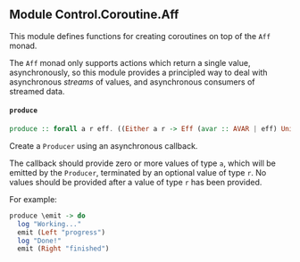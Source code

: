 ## Module Control.Coroutine.Aff

This module defines functions for creating coroutines on top of the `Aff` monad.

The `Aff` monad only supports actions which return a single value, asynchronously, so this
module provides a principled way to deal with asynchronous _streams_ of values, and asynchronous consumers
of streamed data.

#### `produce`

``` purescript
produce :: forall a r eff. ((Either a r -> Eff (avar :: AVAR | eff) Unit) -> Eff (avar :: AVAR | eff) Unit) -> Producer a (Aff (avar :: AVAR | eff)) r
```

Create a `Producer` using an asynchronous callback.

The callback should provide zero or more values of type `a`, which will be 
emitted by the `Producer`, terminated by an optional value of type `r`. No values
should be provided after a value of type `r` has been provided.

For example:

```purescript
produce \emit -> do
  log "Working..."
  emit (Left "progress")
  log "Done!"
  emit (Right "finished")
```



